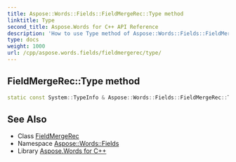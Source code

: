 ```yaml
---
title: Aspose::Words::Fields::FieldMergeRec::Type method
linktitle: Type
second_title: Aspose.Words for C++ API Reference
description: 'How to use Type method of Aspose::Words::Fields::FieldMergeRec class in C++.'
type: docs
weight: 1000
url: /cpp/aspose.words.fields/fieldmergerec/type/
---
```

## FieldMergeRec::Type method




```cpp
static const System::TypeInfo & Aspose::Words::Fields::FieldMergeRec::Type()
```

## See Also

* Class [FieldMergeRec](../)
* Namespace [Aspose::Words::Fields](../../)
* Library [Aspose.Words for C++](../../../)
